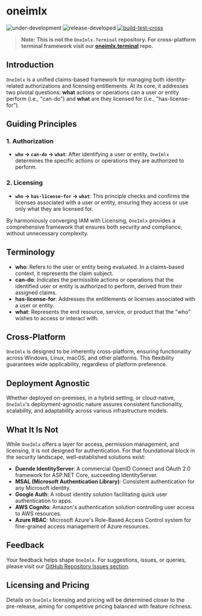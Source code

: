 # oneimlx
![under-development](https://img.shields.io/badge/development%20status-under%20development-blue)
![release-developed](https://img.shields.io/badge/release%20status-pre%20release%20planned%20for%20Aug%202024-brightgreen)
[![build-test-cross](https://github.com/perpetualintelligence/oneimlx/actions/workflows/build-test-cross.yml/badge.svg)](https://github.com/perpetualintelligence/oneimlx/actions/workflows/build-test-cross.yml)

> **Note: This is not the `OneImlx.Terminal` repository. For cross-platform terminal framework visit our [oneimlx.terminal](https://github.com/perpetualintelligence/terminal/tree/main) repo.**

## Introduction

`OneImlx` is a unified claims-based framework for managing both identity-related authorizations and licensing entitlements. At its core, it addresses two pivotal questions: **what** actions or operations can a user or entity perform (i.e., "can-do") and **what** are they licensed for (i.e., "has-license-for").

## Guiding Principles

### 1. Authorization
- **`who` -> `can-do` -> `what`**: After identifying a user or entity, `OneImlx` determines the specific actions or operations they are authorized to perform.

### 2. Licensing
- **`who` -> `has-license-for` -> `what`**: This principle checks and confirms the licenses associated with a user or entity, ensuring they access or use only what they are licensed for.

By harmoniously converging IAM with Licensing, `OneImlx` provides a comprehensive framework that ensures both security and compliance, without unnecessary complexity.

## Terminology
- **who**: Refers to the user or entity being evaluated. In a claims-based context, it represents the claim subject.
- **can-do**: Indicates the permissible actions or operations that the identified user or entity is authorized to perform, derived from their assigned claims.
- **has-license-for**: Addresses the entitlements or licenses associated with a user or entity.
- **what**: Represents the end resource, service, or product that the "who" wishes to access or interact with.

## Cross-Platform 
`OneImlx` is designed to be inherently cross-platform, ensuring functionality across Windows, Linux, macOS, and other platforms. This flexibility guarantees wide applicability, regardless of platform preference.

## Deployment Agnostic
Whether deployed on-premises, in a hybrid setting, or cloud-native, `OneImlx`'s deployment-agnostic nature assures consistent functionality, scalability, and adaptability across various infrastructure models.

## What It Is Not
While `OneImlx` offers a layer for access, permission management, and licensing, it is not designed for authentication. For that foundational block in the security landscape, well-established solutions exist:
- **Duende IdentityServer**: A commercial OpenID Connect and OAuth 2.0 framework for ASP.NET Core, succeeding IdentityServer.
- **MSAL (Microsoft Authentication Library)**: Consistent authentication for any Microsoft identity.
- **Google Auth**: A robust identity solution facilitating quick user authentication to apps.
- **AWS Cognito**: Amazon's authentication solution controlling user access to AWS resources.
- **Azure RBAC**: Microsoft Azure's Role-Based Access Control system for fine-grained access management of Azure resources.

## Feedback
Your feedback helps shape `OneImlx`. For suggestions, issues, or queries, please visit our [GitHub Repository Issues section](https://github.com/PerpetualIntelligence/OneImlx/issues).

## Licensing and Pricing
Details on `OneImlx` licensing and pricing will be determined closer to the pre-release, aiming for competitive pricing balanced with feature richness.
